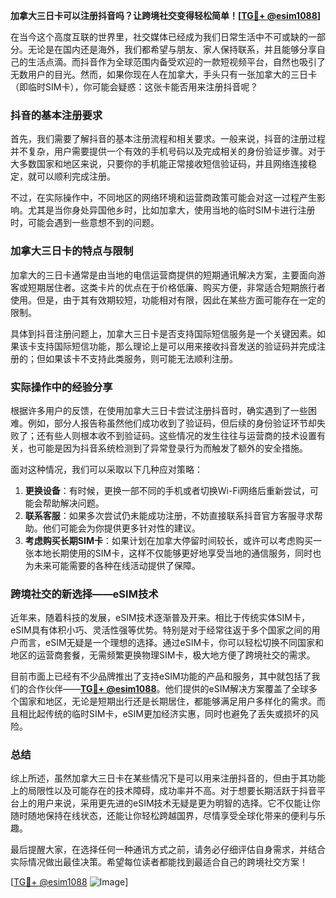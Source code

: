 **加拿大三日卡可以注册抖音吗？让跨境社交变得轻松简单！[[TG💪+ @esim1088](https://t.me/s/esim1088)]**

在当今这个高度互联的世界里，社交媒体已经成为我们日常生活中不可或缺的一部分。无论是在国内还是海外，我们都希望与朋友、家人保持联系，并且能够分享自己的生活点滴。而抖音作为全球范围内备受欢迎的一款短视频平台，自然也吸引了无数用户的目光。然而，如果你现在人在加拿大，手头只有一张加拿大的三日卡（即临时SIM卡），你可能会疑惑：这张卡能否用来注册抖音呢？

### 抖音的基本注册要求

首先，我们需要了解抖音的基本注册流程和相关要求。一般来说，抖音的注册过程并不复杂，用户需要提供一个有效的手机号码以及完成相关的身份验证步骤。对于大多数国家和地区来说，只要你的手机能正常接收短信验证码，并且网络连接稳定，就可以顺利完成注册。

不过，在实际操作中，不同地区的网络环境和运营商政策可能会对这一过程产生影响。尤其是当你身处异国他乡时，比如加拿大，使用当地的临时SIM卡进行注册时，可能会遇到一些意想不到的问题。

### 加拿大三日卡的特点与限制

加拿大的三日卡通常是由当地的电信运营商提供的短期通讯解决方案，主要面向游客或短期居住者。这类卡片的优点在于价格低廉、购买方便，非常适合短期旅行者使用。但是，由于其有效期较短，功能相对有限，因此在某些方面可能存在一定的限制。

具体到抖音注册问题上，加拿大三日卡是否支持国际短信服务是一个关键因素。如果该卡支持国际短信功能，那么理论上是可以用来接收抖音发送的验证码并完成注册的；但如果该卡不支持此类服务，则可能无法顺利注册。

### 实际操作中的经验分享

根据许多用户的反馈，在使用加拿大三日卡尝试注册抖音时，确实遇到了一些困难。例如，部分人报告称虽然他们成功收到了验证码，但后续的身份验证环节却失败了；还有些人则根本收不到验证码。这些情况的发生往往与运营商的技术设置有关，也可能是因为抖音系统检测到了异常登录行为而触发了额外的安全措施。

面对这种情况，我们可以采取以下几种应对策略：

1. **更换设备**：有时候，更换一部不同的手机或者切换Wi-Fi网络后重新尝试，可能会帮助解决问题。
2. **联系客服**：如果多次尝试仍未能成功注册，不妨直接联系抖音官方客服寻求帮助。他们可能会为你提供更多针对性的建议。
3. **考虑购买长期SIM卡**：如果计划在加拿大停留时间较长，或许可以考虑购买一张本地长期使用的SIM卡，这样不仅能够更好地享受当地的通信服务，同时也为未来可能需要的各种在线活动提供了保障。

### 跨境社交的新选择——eSIM技术

近年来，随着科技的发展，eSIM技术逐渐普及开来。相比于传统实体SIM卡，eSIM具有体积小巧、灵活性强等优势。特别是对于经常往返于多个国家之间的用户而言，eSIM无疑是一个理想的选择。通过eSIM卡，你可以轻松切换不同国家和地区的运营商套餐，无需频繁更换物理SIM卡，极大地方便了跨境社交的需求。

目前市面上已经有不少品牌推出了支持eSIM功能的产品和服务，其中就包括了我们的合作伙伴——**[TG💪+ @esim1088](https://t.me/s/esim1088)**。他们提供的eSIM解决方案覆盖了全球多个国家和地区，无论是短期出行还是长期居住，都能够满足用户多样化的需求。而且相比起传统的临时SIM卡，eSIM更加经济实惠，同时也避免了丢失或损坏的风险。

### 总结

综上所述，虽然加拿大三日卡在某些情况下是可以用来注册抖音的，但由于其功能上的局限性以及可能存在的技术障碍，成功率并不高。对于想要长期活跃于抖音平台上的用户来说，采用更先进的eSIM技术无疑是更为明智的选择。它不仅能让你随时随地保持在线状态，还能让你轻松跨越国界，尽情享受全球化带来的便利与乐趣。

最后提醒大家，在选择任何一种通讯方式之前，请务必仔细评估自身需求，并结合实际情况做出最佳决策。希望每位读者都能找到最适合自己的跨境社交方案！

[[TG💪+ @esim1088](https://t.me/s/esim1088) ![Image](https://i.postimg.cc/4NQfJmqS/Snipaste-2025-05-13-00-14-12.png)]